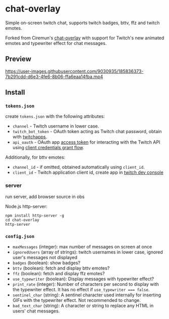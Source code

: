 # chat-overlay

Simple on-screen twitch chat, supports twitch badges, bttv, ffz and twitch emotes.

Forked from Ciremun's [chat-overlay](https://github.com/Ciremun/chat-overlay) with support for Twitch's new animated emotes and typewriter effect for chat messages.

## Preview

https://user-images.githubusercontent.com/9030935/185836373-7b291cdd-d6e3-4fe6-8b06-ffa6eaa14fba.mp4


## Install

### `tokens.json`

create `tokens.json` with the following attributes:

- `channel` - Twitch username in lower case.
- `twitch_bot_token` - OAuth token acting as Twitch chat password, obtain with [twitchapps](https://twitchapps.com/tmi/).
- `api_oauth` - OAuth app [access token](https://dev.twitch.tv/docs/authentication#app-access-tokens) for interacting with the Twitch API using [client credentials grant flow](https://dev.twitch.tv/docs/authentication/getting-tokens-oauth/#client-credentials-grant-flow).

Additionally, for bttv emotes:  

- `channel_id` - if omitted, obtained automatically using `client_id`.
- `client_id` - Twitch application client id, create app in [twitch dev console](https://dev.twitch.tv/console/apps)  

### server

run server, add browser source in obs  

Node.js http-server:  

    npm install http-server -g
    cd chat-overlay
    http-server

### `config.json`

- `maxMessages` (integer): max number of messages on screen at once  
- `ignoredUsers` (array of strings): twitch usernames in lower case, ignored user's messages not displayed  
- `badges` (boolean): show badges?  
- `bttv` (boolean): fetch and display bttv emotes?  
- `ffz` (boolean): fetch and display ffz emotes?
- `use_typewriter` (boolean): Display messages with typewriter effect?
- `print_rate` (integer): Number of characters per second to display with the typewriter effect. It has no effect if `use_typewriter === false`.
- `sentinel_char` (string): A sentinel character used internally for inserting GIFs with the typewriter effect. Not recommended to change.
- `bad_text_char` (string): A character or string to replace any HTML in users' chat messages.
